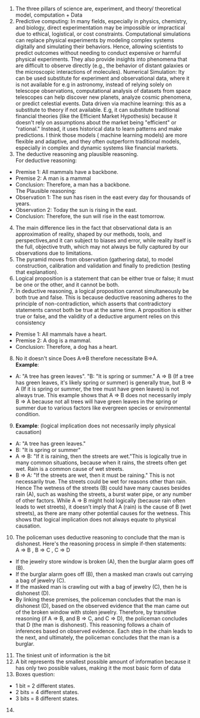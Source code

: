 1)  The three pillars of science are, experiment, and theory/ theoretical model, computation + Data
2)  Predictive computing: In many fields, especially in physics, chemistry, and biology, direct experimentation may be impossible or impractical due to ethical, logistical, or cost constraints. Computational simulations can replace physical experiments by modeling complex systems digitally and simulating their behaviors. Hence, allowing scientists to predict outcomes without needing to conduct expensive or harmful physical experiments. They also provide insights into phenomena that are difficult to observe directly (e.g., the behavior of distant galaxies or the microscopic interactions of molecules).
Numerical Simulation: Ity can be used substitute for experiment and observational data, where it is not available for e.g in astronomy, instead of relying solely on telescope observations, computational analysis of datasets from space telescopes can help discover new planets, analyze cosmic phenomena, or predict celestial events.
Data driven via machine learning: this as a substitute to theory if not available. E.g, it can substitute traditional financial theories (like the Efficient Market Hypothesis) because it doesn't rely on assumptions about the market being "efficient" or "rational." Instead, it uses historical data to learn patterns and make predictions. I think those models ( machine learning models) are more flexible and adaptive, and they often outperform traditional models, especially in complex and dynamic systems like financial markets.
3) The deductive reasoning ang plausible reasoning.  
   For deductive reasoning:  
+   Premise 1: All mammals have a backbone.  
+    Premise 2: A man is a mammal  
+    Conclusion: Therefore, a man has a backbone.  
   The Plausible reasoning:  
+    Observation 1: The sun has risen in the east every day for thousands of years.
+    Observation 2: Today the sun is rising in the east.
+    Conclusion: Therefore, the sun will rise in the east tomorrow.  
4)  The main difference lies in the fact that observational data is an approximation of reality, shaped by our methods, tools, and perspectives,and it can subject to biases and error, while reality itself is the full, objective truth, which may not always be fully captured by our observations due to limitations.
5) The pyramid moves from observation (gathering data), to model construction, calibration and validation and finally to prediction (testing that explanation).    
6) Logical proposition is a statement that can be either true or false; it must be one or the other, and it cannot be both.
7) In deductive reasoning, a logical proposition cannot simultaneously be both true and false. This is because deductive reasoning adheres to the principle of non-contradiction, which asserts that contradictory statements cannot both be true at the same time. A proposition is either true or false, and the validity of a deductive argument relies on this consistency
+  Premise 1: All mammals have a heart.
+  Premise 2: A dog is a mammal.
+  Conclusion: Therefore, a dog has a heart.  
  8) No it doesn't since Does A⇒B therefore necessitate B⇒A.    
    **Example**:
   +  A: "A tree has green leaves". "B: "It is spring or summer."  A ⇒ B (If a tree has green leaves, it's likely spring or summer) is generally true, but B ⇒ A (If it is spring or summer, the tree must have green leaves) is not always true. This example shows that A ⇒ B does not necessarily imply B ⇒ A because not all trees will have green leaves in the spring or summer due to various factors like evergreen species or environmental condition.   
9) **Example**: (logical implication does not necessarily imply physical causation)
+ A: "A tree has green leaves."  
+ B: "It is spring or summer"  
+ A ⇒ B: "If it is raining, then the streets are wet."This is logically true in many common situations, because when it rains, the streets often get wet. Rain is a common cause of wet streets.
+ B ⇒ A: "If the streets are wet, then it must be raining."
This is not necessarily true. The streets could be wet for reasons other than rain. Hence The wetness of the streets (B) could have many causes besides rain (A), such as washing the streets, a burst water pipe, or any number of other factors. While A ⇒ B might hold logically (because rain often leads to wet streets), it doesn’t imply that A (rain) is the cause of B (wet streets), as there are many other potential causes for the wetness. This shows that logical implication does not always equate to physical causation.  
10) The policeman uses deductive reasoning to conclude that the man is dishonest. Here's the reasoning process in simple if-then statements:  
  A ⇒ B ,  B ⇒ C , C ⇒ D
+ If the jewelry store window is broken (A), then the burglar alarm goes off (B).
+ If the burglar alarm goes off (B), then a masked man crawls out carrying a bag of jewelry (C).
+ If the masked man is crawling out with a bag of jewelry (C), then he is dishonest (D).
+ By linking these premises, the policeman concludes that the man is dishonest (D), based on the observed evidence that the man came out of the broken window with stolen jewelry. Therefore, by transitive reasoning (if A ⇒ B, and B ⇒ C, and C ⇒ D), the policeman concludes that D (the man is dishonest). This reasoning follows a chain of inferences based on observed evidence. Each step in the chain leads to the next, and ultimately, the policeman concludes that the man is a burglar.  
11) The tiniest unit of information is the bit  
12) A bit represents the smallest possible amount of information because it has only two possible values, making it the most basic form of data  
13) Boxes question:  
+ 1 bit = 2 different states.
+ 2 bits = 4 different states.
+ 3 bits = 8 different states.
14) 
